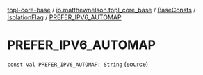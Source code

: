 [topl-core-base](../../../index.md) / [io.matthewnelson.topl_core_base](../../index.md) / [BaseConsts](../index.md) / [IsolationFlag](index.md) / [PREFER_IPV6_AUTOMAP](./-p-r-e-f-e-r_-i-p-v6_-a-u-t-o-m-a-p.md)

# PREFER_IPV6_AUTOMAP

`const val PREFER_IPV6_AUTOMAP: `[`String`](https://kotlinlang.org/api/latest/jvm/stdlib/kotlin/-string/index.html) [(source)](https://github.com/05nelsonm/TorOnionProxyLibrary-Android/blob/master/topl-core-base/src/main/java/io/matthewnelson/topl_core_base/BaseConsts.kt#L303)